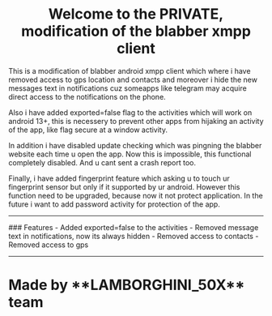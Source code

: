<h1 align="center">Welcome to the PRIVATE, modification of the blabber xmpp client</h1>

<p>
This is a modification of blabber android xmpp client which where i have removed access to gps location and contacts and moreover i hide the new messages text in notifications cuz someapps like telegram may acquire direct access to the notifications on the phone.</p>
<p>
Also i have added exported=false flag to the activities which will work on android 13+, this is necessery to prevent other apps from hijaking an activity of the app, like flag secure at a window activity.
</p>
<p>
In addition i have disabled update checking which was pingning the blabber website each time u open the app. Now this is impossible, this functional completely disabled. And u cant sent a crash report too.
</p>
<p>
Finally, i have added fingerprint feature which asking u to touch ur fingerprint sensor but only if it supported by ur android. However this function need to be upgraded, because now it not protect application. In the future i want to add password activity for protection of the app.
</p>
<hr>
### Features
- Added exported=false to the activities
- Removed message text in notifications, now its always hidden
- Removed access to contacts
- Removed access to gps
<hr>
<h1>Made by **LAMBORGHINI_50X** team</h1>